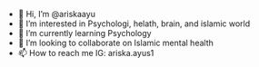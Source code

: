 - 👋 Hi, I’m @ariskaayu
- 👀 I’m interested in Psychologi, helath, brain, and islamic world
- 🌱 I’m currently learning Psychology
- 💞️ I’m looking to collaborate on Islamic mental health
- 📫 How to reach me IG: ariska.ayus1

<!---
ariskaayu/ariskaayu is a ✨ special ✨ repository because its `README.md` (this file) appears on your GitHub profile.
You can click the Preview link to take a look at your changes.
--->
